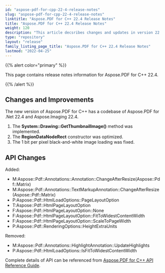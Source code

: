 ```yaml
---
id: "aspose-pdf-for-cpp-22-4-release-notes"
slug: "aspose-pdf-for-cpp-22-4-release-notes"
linktitle: "Aspose.PDF for C++ 22.4 Release Notes"
title: "Aspose.PDF for C++ 22.4 Release Notes"
weight: 120
description: "This article decsribes changes and updates in version 22.4 of Aspose.PDF for C++ library"
type: "repository"
layout: "release"
family_listing_page_title: "Aspose.PDF for C++ 22.4 Release Notes"
lastmod: "2022-04-25"
---
```


{{% alert color="primary" %}}

This page contains release notes information for Aspose.PDF for C++ 22.4.

{{% /alert %}}

## Changes and Improvements

The new version of Aspose.PDF for C++ has a codebase of Aspose.PDF for .Net 22.4 and Aspose.Imaging 22.4.

1. The **System::Drawing::GetThumbnailImage()** method was implemented.
1. The **RegionDataNodeRect** constructor was optimized.
1. The 1 bit per pixel black-and-white image loading was fixed.

## API Changes

Added:

- M:Aspose::Pdf::Annotations::Annotation::ChangeAfterResize(Aspose::Pdf::Matrix)
- M:Aspose::Pdf::Annotations::TextMarkupAnnotation::ChangeAfterResize(Aspose::Pdf::Matrix)
- P:Aspose::Pdf::HtmlLoadOptions::PageLayoutOption
- T:Aspose::Pdf::HtmlPageLayoutOption
- F:Aspose::Pdf::HtmlPageLayoutOption::None
- F:Aspose::Pdf::HtmlPageLayoutOption::FitToWidestContentWidth
- F:Aspose::Pdf::HtmlPageLayoutOption::ScaleToPageWidth
- P:Aspose::Pdf::RenderingOptions::HeightExtraUnits

Removed:

- M:Aspose::Pdf::Annotations::HighlightAnnotation::UpdateHighlights
- P:Aspose::Pdf::HtmlLoadOptions::IsFitToWidestContentWidth

Complete details of API can be referenced from [Aspose.PDF for C++ API Reference Guide](https://reference.aspose.com/pdf/cpp).
